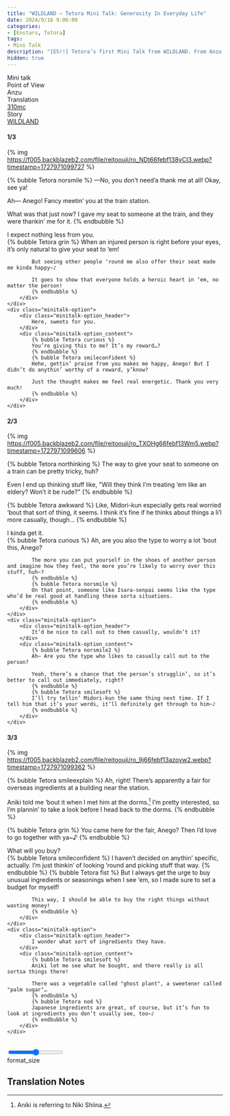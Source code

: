 ```yaml
---
title: "WILDLAND – Tetora Mini Talk: Generosity In Everyday Life"
date: 2024/9/16 9:06:00
categories:
- [Enstars, Tetora]
tags:
- Mini Talk
description: "[ES!!] Tetora’s first Mini Talk from WILDLAND. From Anzu’s POV."
hidden: true
---
```

<div class="three-wrapper" style="--storyColor:#5ac189;--storyColor-rgb:90,193,137;--storyColor-h:147.4;--storyColor-s:45.4%;--storyColor-l:55.5%;">
    <div class="info-area">
        <div class="info">
            <div class="info-item characters">
                <div class="label">
                    Mini talk
                </div>
                <div class="value">
					<a href="/categories/Enstars/Tetora" character="Tetora"></a>
                </div>
            </div>
            <div class="info-item one">
                <div class="label">
                    Point of View
                </div>
                <div class="value">
                    Anzu
                </div>
            </div>
            <div class="info-item two">
                <div class="label">
                    Translation
                </div>
                <div class="value">
                    <a href="/about">310mc</a>
                </div>
            </div>
            <div class="info-item three">
                <div class="label">
                   Story
                </div>
                <div class="value">
                    <a href="/wildland">WILDLAND</a>
                </div>
            </div>
        </div>
    </div>
</div>

<!-- more -->

#### <div mt="rare"></div> 1/3

{% img https://f005.backblazeb2.com/file/reitoouji/ro_NDt66febf138yCI3.webp?timestamp=1727971099727 %}

{% bubble Tetora norsmile %}
—No, you don’t need’a thank me at all! Okay, see ya!

Ah— Anego! Fancy meetin’ you at the train station.

What was that just now? I gave my seat to someone at the train, and they were thankin’ me for it.
{% endbubble %}

<div class="minitalk" character="Anzu">
    <div class="minitalk-option">
        <div class="minitalk-option_header">
            I expect nothing less from you.
        </div>
        <div class="minitalk-option_content">
            {% bubble Tetora grin %}
            When an injured person is right before your eyes, it’s only natural to give your seat to ‘em!

            But seeing other people ‘round me also offer their seat made me kinda happy~♪

            It goes to show that everyone holds a heroic heart in ‘em, no matter the person!
			{% endbubble %}
        </div>
    </div>
    <div class="minitalk-option">
        <div class="minitalk-option_header">
            Here, sweets for you.
        </div>
        <div class="minitalk-option_content">
            {% bubble Tetora curious %}
            You’re giving this to me? It’s my reward…?
			{% endbubble %}
            {% bubble Tetora smileconfident %}
            Hehe, gettin’ praise from you makes me happy, Anego! But I didn’t do anythin’ worthy of a reward, y’know?

            Just the thought makes me feel real energetic. Thank you very much!
			{% endbubble %}
        </div>
    </div>
</div>

#### <div mt="rare"></div> 2/3

{% img https://f005.backblazeb2.com/file/reitoouji/ro_TXOHg66febf13Wm5.webp?timestamp=1727971099606 %}

{% bubble Tetora northinking %}
The way to give your seat to someone on a train can be pretty tricky, huh?

Even I end up thinking stuff like, "Will they think I’m treating ‘em like an eldery? Won’t it be rude?"
{% endbubble %}

{% bubble Tetora awkward %}
Like, Midori-kun especially gets real worried ‘bout that sort of thing, it seems. I think it’s fine if he thinks about things a li’l more casually, though…
{% endbubble %}

<div class="minitalk" character="Anzu">
    <div class="minitalk-option">
        <div class="minitalk-option_header">
            I kinda get it.
        </div>
        <div class="minitalk-option_content">
            {% bubble Tetora curious %}
            Ah, are you also the type to worry a lot ‘bout this, Anego?

            The more you can put yourself in the shoes of another person and imagine how they feel, the more you’re likely to worry over this stuff, huh~?
            {% endbubble %}
            {% bubble Tetora norsmile %}
            On that point, someone like Isara-senpai seems like the type who’d be real good at handling these sorta situations.
			{% endbubble %}
        </div>
    </div>
    <div class="minitalk-option">
        <div class="minitalk-option_header">
            It’d be nice to call out to them casually, wouldn’t it?
        </div>
        <div class="minitalk-option_content">
            {% bubble Tetora norsmile2 %}
            Ah— Are you the type who likes to casually call out to the person?

            Yeah, there’s a chance that the person’s strugglin’, so it’s better to call out immediately, right?
            {% endbubble %}
            {% bubble Tetora smilesoft %}
            I’ll try tellin’ Midori-kun the same thing next time. If I tell him that it’s your words, it’ll definitely get through to him~♪
			{% endbubble %}
        </div>
    </div>
</div>

#### <div mt="rare"></div> 3/3

{% img https://f005.backblazeb2.com/file/reitoouji/ro_9j66febf13azovw2.webp?timestamp=1727971099362 %}

{% bubble Tetora smileexplain %}
Ah, right! There’s apparently a fair for overseas ingredients at a building near the station.

Aniki told me ‘bout it when I met him at the dorms.[^1] I’m pretty interested, so I’m plannin’ to take a look before I head back to the dorms.
{% endbubble %}

{% bubble Tetora grin %}
You came here for the fair, Anego? Then I’d love to go together with ya~♪
{% endbubble %}

<div class="minitalk" character="Anzu">
    <div class="minitalk-option">
        <div class="minitalk-option_header">
            What will you buy?
        </div>
        <div class="minitalk-option_content">
            {% bubble Tetora smileconfident %}
            I haven’t decided on anythin’ specific, actually. I’m just thinkin’ of looking ‘round and picking stuff that way.
            {% endbubble %}
            {% bubble Tetora fist %}
            But I always get the urge to buy unusual ingredients or seasonings when I see ‘em, so I made sure to set a budget for myself!

            This way, I should be able to buy the right things without wasting money!
			{% endbubble %}
        </div>
    </div>
    <div class="minitalk-option">
        <div class="minitalk-option_header">
            I wonder what sort of ingredients they have.
        </div>
        <div class="minitalk-option_content">
            {% bubble Tetora smilesoft %}
            Aniki let me see what he bought, and there really is all sortsa things there!

            There was a vegetable called "ghost plant", a sweetener called "palm sugar"…
            {% endbubble %}
            {% bubble Tetora nod %}
            Japanese ingredients are great, of course, but it’s fun to look at ingredients you don’t usually see, too~♪
			{% endbubble %}
        </div>
    </div>
</div>
<br>
<div class="navigation2">
    <div class="toolbar-wrapper">
        <div class="slider-container">
            <input type="range" min="1" max="5" value="3" class="slider">
        </div>
        <div class="toolbar">
            <a target="_blank" href="/translations" class="home-button" title="Translations Masterlist"><i class="fa fa-home"></i></a>
            <div class="toolbar__section">
                <a id="sliderDrop">
                    <span class="material-icons-round" title="Text Size">format_size</span>
                </a>
            </div>
            <a target="_blank" href="/wildland#Mini-Talks" title="Index"><i class="fa fa-star"></i></a>
            <a href="/wildland/minitalk/tetora_2" title="Tetora Mini Talk: Stylish Sports Equipment"><i class="fa fa-arrow-right"></i></a>
            <a href="#top" class="top-arrow" title="Back to Top"><i class="fa fa-arrow-up"></i></a>
        </div>
    </div>
</div>

## Translation Notes

[^1]: Aniki is referring to Niki Shiina.